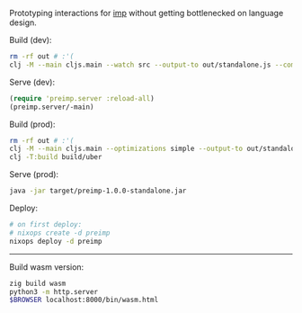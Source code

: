 Prototyping interactions for [imp](https://github.com/jamii/imp) without getting bottlenecked on language design.

Build (dev):

``` bash
rm -rf out # :'(
clj -M --main cljs.main --watch src --output-to out/standalone.js --compile preimp.standalone
```

Serve (dev):

``` clj
(require 'preimp.server :reload-all)
(preimp.server/-main)
```

Build (prod):

``` bash
rm -rf out # :'(
clj -M --main cljs.main --optimizations simple --output-to out/standalone.js --compile preimp.standalone 
clj -T:build build/uber
```

Serve (prod):

``` bash
java -jar target/preimp-1.0.0-standalone.jar
```

Deploy:

``` bash
# on first deploy:
# nixops create -d preimp
nixops deploy -d preimp
```

---

Build wasm version:

``` bash
zig build wasm
python3 -m http.server
$BROWSER localhost:8000/bin/wasm.html
```